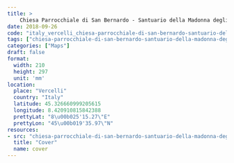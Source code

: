 ```yaml
---
title: > 
    Chiesa Parrocchiale di San Bernardo - Santuario della Madonna degli Infermi
date: 2018-09-26
code: "italy_vercelli_chiesa-parrocchiale-di-san-bernardo-santuario-della-madonna-degli-infermi_997614"
tags: ["chiesa-parrocchiale-di-san-bernardo-santuario-della-madonna-degli-infermi", "map", "architecture", "buildings", "Vercelli", "Italy"]
categories: ["Maps"]
draft: false
format:
  width: 210
  height: 297
  unit: 'mm'
location:
  place: "Vercelli"
  country: "Italy"
  latitude: 45.326660999205615
  longitude: 8.420910815842388
  prettyLat: "8\u00b025'15.27\"E"
  prettyLon: "45\u00b019'35.97\"N"
resources:
- src: "chiesa-parrocchiale-di-san-bernardo-santuario-della-madonna-degli-infermi_997614.png"
  title: "Cover"
  name: cover
---
```

